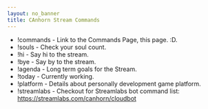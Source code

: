 ```yaml
---
layout: no_banner
title: CAnhorn Stream Commands
---
```


-   !commands - Link to the Commands Page, this page. :D.
-   !souls - Check your soul count.
-   !hi - Say hi to the stream.
-   !bye - Say by to the stream.
-   !agenda - Long term goals for the Stream.
-   !today - Currently working.
-   !platform - Details about personally development game platform.
-   !streamlabs - Checkout for Streamlabs bot command list: https://streamlabs.com/canhorn/cloudbot

